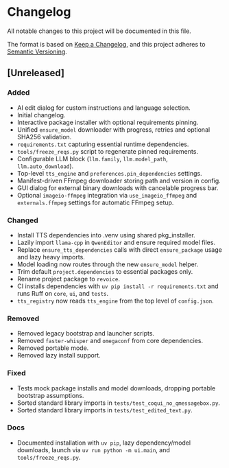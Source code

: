 # Changelog

All notable changes to this project will be documented in this file.

The format is based on [Keep a Changelog](https://keepachangelog.com/en/1.1.0/),
and this project adheres to [Semantic Versioning](https://semver.org/spec/v2.0.0.html).

## [Unreleased]
### Added
- AI edit dialog for custom instructions and language selection.
- Initial changelog.
- Interactive package installer with optional requirements pinning.
- Unified `ensure_model` downloader with progress, retries and optional SHA256 validation.
- `requirements.txt` capturing essential runtime dependencies.
- `tools/freeze_reqs.py` script to regenerate pinned requirements.
- Configurable LLM block (`llm.family`, `llm.model_path`, `llm.auto_download`).
- Top-level `tts_engine` and `preferences.pin_dependencies` settings.
- Manifest-driven FFmpeg downloader storing path and version in config.
- GUI dialog for external binary downloads with cancelable progress bar.
- Optional `imageio-ffmpeg` integration via `use_imageio_ffmpeg` and `externals.ffmpeg` settings for automatic FFmpeg setup.

### Changed
- Install TTS dependencies into .venv using shared pkg_installer.
- Lazily import `llama-cpp` in `QwenEditor` and ensure required model files.
- Replace `ensure_tts_dependencies` calls with direct `ensure_package` usage and lazy heavy imports.
- Model loading now routes through the new `ensure_model` helper.
- Trim default `project.dependencies` to essential packages only.
- Rename project package to `revoice`.
- CI installs dependencies with `uv pip install -r requirements.txt` and runs Ruff on `core`, `ui`, and `tests`.
- `tts_registry` now reads `tts_engine` from the top level of `config.json`.

### Removed
- Removed legacy bootstrap and launcher scripts.
- Removed `faster-whisper` and `omegaconf` from core dependencies.
- Removed portable mode.
- Removed lazy install support.

### Fixed
- Tests mock package installs and model downloads, dropping portable bootstrap assumptions.
- Sorted standard library imports in `tests/test_coqui_no_qmessagebox.py`.
- Sorted standard library imports in `tests/test_edited_text.py`.

### Docs
- Documented installation with `uv pip`, lazy dependency/model downloads,
  launch via `uv run python -m ui.main`, and `tools/freeze_reqs.py`.
